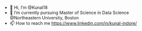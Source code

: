 - 👋 Hi, I’m @Kunal18
- 🌱 I’m currently pursuing Master of Science in Data Science @Northeastern University, Boston
- 📫 How to reach me https://www.linkedin.com/in/kunal-indore/

<!---
Kunal18/Kunal18 is a ✨ special ✨ repository because its `README.md` (this file) appears on your GitHub profile.
You can click the Preview link to take a look at your changes.
--->

